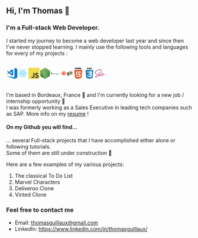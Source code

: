 ## Hi, I'm Thomas 👋

### I'm a Full-stack Web Developer.

I started my journey to become a web developer last year and since then I've never stopped learning. 
I mainly use the following tools and languages for every of my projects : 

<br />

<img align="left" alt="Visual Studio Code" width="30px" src="https://raw.githubusercontent.com/github/explore/80688e429a7d4ef2fca1e82350fe8e3517d3494d/topics/visual-studio-code/visual-studio-code.png" />
<img align="left" alt="React" width="30px" src="https://raw.githubusercontent.com/github/explore/80688e429a7d4ef2fca1e82350fe8e3517d3494d/topics/react/react.png" />
<img align="left" alt="JavaScript" width="30px" src="https://raw.githubusercontent.com/github/explore/80688e429a7d4ef2fca1e82350fe8e3517d3494d/topics/javascript/javascript.png" />
<img align="left" alt="Node.js" width="30px" src="https://raw.githubusercontent.com/github/explore/80688e429a7d4ef2fca1e82350fe8e3517d3494d/topics/nodejs/nodejs.png" />
<img align="left" alt="MongoDB" width="30px" src="https://raw.githubusercontent.com/github/explore/80688e429a7d4ef2fca1e82350fe8e3517d3494d/topics/mongodb/mongodb.png" />
<img align="left" alt="Git" width="30px" src="https://raw.githubusercontent.com/github/explore/80688e429a7d4ef2fca1e82350fe8e3517d3494d/topics/git/git.png" />

<img align="left" alt="HTML5" width="30px" src="https://raw.githubusercontent.com/github/explore/80688e429a7d4ef2fca1e82350fe8e3517d3494d/topics/html/html.png" />
<img align="left" alt="CSS3" width="30px" src="https://raw.githubusercontent.com/github/explore/80688e429a7d4ef2fca1e82350fe8e3517d3494d/topics/css/css.png" />
<img align="left" alt="Sass" width="30px" src="https://raw.githubusercontent.com/github/explore/80688e429a7d4ef2fca1e82350fe8e3517d3494d/topics/sass/sass.png" />  

<br />
<br />
<br />

I'm based in Bordeaux, France :wine_glass: and I'm currently looking for a new job / internship opportunity :briefcase:  
I was formerly working as a Sales Executive in leading tech companies such as SAP. More info on my [resume](https://tguillaux.com/) ! 

#### On my Github you will find...

... several Full-stack projects that I have accomplished either alone or following tutorials.  
Some of them are still under construction :construction:

Here are a few examples of my various projects:
1. The classical To Do List 
2. Marvel Characters 
3. Deliveroo Clone 
4. Vinted Clone 

### Feel free to contact me 
* Email: thomasguillaux@gmail.com  
* LinkedIn: https://www.linkedin.com/in/thomasguillaux/



